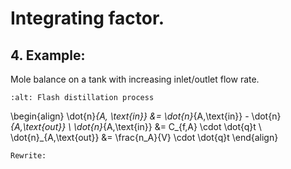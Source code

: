 # Integrating factor. 

## 4. Example:
Mole balance on a tank with increasing inlet/outlet flow rate.

```{image} ./Integrating_factors_image.jpg
:alt: Flash distillation process
```

\begin{align}
\dot{n}_{A, \text{in}} &= \dot{n}_{A,\text{in}} - \dot{n}_{A,\text{out}} \\
\dot{n}_{A,\text{in}} &= C_{f,A} \cdot \dot{q}t \\
\dot{n}_{A,\text{out}} &= \frac{n_A}{V} \cdot \dot{q}t
\end{align}

````{dropdown} 4. Solution
Rewrite:
